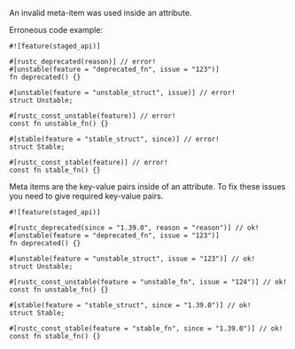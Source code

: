 An invalid meta-item was used inside an attribute.

Erroneous code example:

```compile_fail,E0539
#![feature(staged_api)]

#[rustc_deprecated(reason)] // error!
#[unstable(feature = "deprecated_fn", issue = "123")]
fn deprecated() {}

#[unstable(feature = "unstable_struct", issue)] // error!
struct Unstable;

#[rustc_const_unstable(feature)] // error!
const fn unstable_fn() {}

#[stable(feature = "stable_struct", since)] // error!
struct Stable;

#[rustc_const_stable(feature)] // error!
const fn stable_fn() {}
```

Meta items are the key-value pairs inside of an attribute.
To fix these issues you need to give required key-value pairs.

```
#![feature(staged_api)]

#[rustc_deprecated(since = "1.39.0", reason = "reason")] // ok!
#[unstable(feature = "deprecated_fn", issue = "123")]
fn deprecated() {}

#[unstable(feature = "unstable_struct", issue = "123")] // ok!
struct Unstable;

#[rustc_const_unstable(feature = "unstable_fn", issue = "124")] // ok!
const fn unstable_fn() {}

#[stable(feature = "stable_struct", since = "1.39.0")] // ok!
struct Stable;

#[rustc_const_stable(feature = "stable_fn", since = "1.39.0")] // ok!
const fn stable_fn() {}
```
